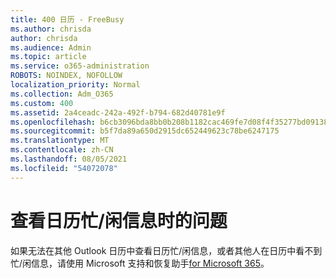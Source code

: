 ```yaml
---
title: 400 日历 - FreeBusy
ms.author: chrisda
author: chrisda
ms.audience: Admin
ms.topic: article
ms.service: o365-administration
ROBOTS: NOINDEX, NOFOLLOW
localization_priority: Normal
ms.collection: Adm_O365
ms.custom: 400
ms.assetid: 2a4ceadc-242a-492f-b794-682d40781e9f
ms.openlocfilehash: b6cb3096bda8bb0b208b1182cac469fe7d08f4f35277bd09138f770d4aeaa106
ms.sourcegitcommit: b5f7da89a650d2915dc652449623c78be6247175
ms.translationtype: MT
ms.contentlocale: zh-CN
ms.lasthandoff: 08/05/2021
ms.locfileid: "54072078"
---
```

# <a name="issues-seeing-calendar-freebusy-information"></a>查看日历忙/闲信息时的问题

如果无法在其他 Outlook 日历中查看日历忙/闲信息，或者其他人在日历中看不到忙/闲信息，请使用 Microsoft 支持和恢复助手[for Microsoft 365](https://diagnostics.office.com/)。
